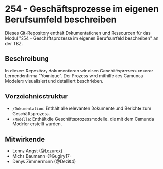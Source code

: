 # 254 - Geschäftsprozesse im eigenen Berufsumfeld beschreiben

Dieses Git-Repository enthält Dokumentationen und Ressourcen für das Modul "254 - Geschäftsprozesse im eigenen Berufsumfeld beschreiben" an der TBZ.

## Beschreibung

In diesem Repository dokumentieren wir einen Geschäftsprozess unserer Lernendenfirma "Younique". Der Prozess wird mithilfe des Camunda Modelers visualisiert und detailliert beschrieben.

## Verzeichnisstruktur

- `/Dokumentation`: Enthält alle relevanten Dokumente und Berichte zum Geschäftsprozess.
- `/Modelle`: Enthält die Geschäftsprozessmodelle, die mit dem Camunda Modeler erstellt wurden.

## Mitwirkende

- Lenny Angst (@Lezurex)
- Micha Baumann (@Gugiry17)
- Denys Zimmermann (@Dezi04)
